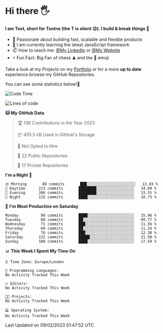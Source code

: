 # Hi there :raised_hand_with_fingers_splayed:
#### I am Tsot, short for Tsotne (the T is silent :wink:). I build & break things :space_invader:
- :telescope: Passionate about building fast, scalable and flexible products
- :seedling: I am currently learning the latest JavaScript framework 
- :mailbox: How to reach me: [@My LinkedIn](https://www.linkedin.com/in/tsotne-gvadzabia/) or [@My Website](https://tsotne.co.uk/contact)
- :zap: Fun Fact: Big Fan of chess ♟ and the 👾 emoji

Take a look at my Projects on my [Portfolio](https://tsotne.co.uk/) or for a more **up to date** experience browse my GitHub Repositories.

You can see some statistics below!:space_invader:
<!--START_SECTION:waka-->
![Code Time](http://img.shields.io/badge/Code%20Time-761%20hrs%202%20mins-blue)

![Lines of code](https://img.shields.io/badge/From%20Hello%20World%20I%27ve%20Written-666%20Thousand%20lines%20of%20code-blue)

**🐱 My GitHub Data** 

> 🏆 136 Contributions in the Year 2023
 > 
> 📦 455.5 kB Used in GitHub's Storage 
 > 
> 🚫 Not Opted to Hire
 > 
> 📜 22 Public Repositories 
 > 
> 🔑 17 Private Repositories  
 > 
**I'm a Night 🦉** 

```text
🌞 Morning       80 commits       ███░░░░░░░░░░░░░░░░░░░░░░   13.03 % 
🌆 Daytime      213 commits       ████████░░░░░░░░░░░░░░░░░   34.69 % 
🌃 Evening      206 commits       ████████░░░░░░░░░░░░░░░░░   33.55 % 
🌙 Night        115 commits       ████░░░░░░░░░░░░░░░░░░░░░   18.73 % 

```
📅 **I'm Most Productive on Saturday** 

```text
Monday          98 commits       ████░░░░░░░░░░░░░░░░░░░░░   15.96 % 
Tuesday         60 commits       ██░░░░░░░░░░░░░░░░░░░░░░░   09.77 % 
Wednesday       71 commits       ███░░░░░░░░░░░░░░░░░░░░░░   11.56 % 
Thursday        69 commits       ██░░░░░░░░░░░░░░░░░░░░░░░   11.24 % 
Friday          76 commits       ███░░░░░░░░░░░░░░░░░░░░░░   12.38 % 
Saturday       132 commits       █████░░░░░░░░░░░░░░░░░░░░   21.50 % 
Sunday         108 commits       ████░░░░░░░░░░░░░░░░░░░░░   17.59 % 

```


📊 **This Week I Spent My Time On** 

```text
⌚︎ Time Zone: Europe/London

💬 Programming Languages: 
No Activity Tracked This Week

🔥 Editors: 
No Activity Tracked This Week

🐱‍💻 Projects: 
No Activity Tracked This Week

💻 Operating System: 
No Activity Tracked This Week

```


 Last Updated on 09/02/2023 01:47:52 UTC
<!--END_SECTION:waka-->
